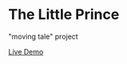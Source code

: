 The Little Prince
==========

"moving tale" project

[Live Demo](http://lmsol1030.github.io/LittlePrince)
